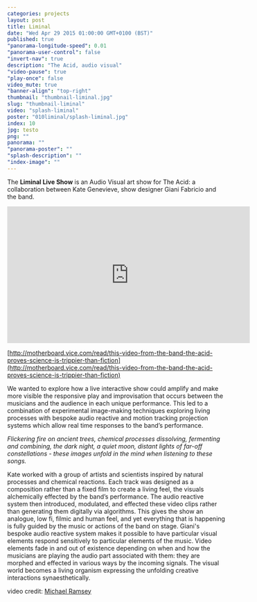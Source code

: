 ```yaml
---
categories: projects
layout: post
title: Liminal
date: "Wed Apr 29 2015 01:00:00 GMT+0100 (BST)"
published: true
"panorama-longitude-speed": 0.01
"panorama-user-control": false
"invert-nav": true
description: "The Acid, audio visual"
"video-pause": true
"play-once": false
video_mute: true
"banner-align": "top-right"
thumbnail: "thumbnail-liminal.jpg"
slug: "thumbnail-liminal"
video: "splash-liminal"
poster: "010liminal/splash-liminal.jpg"
index: 10
jpg: testo
png: ""
panorama: ""
"panorama-poster": ""
"splash-description": ""
"index-image": ""
---
```





The **Liminal Live Show** is an Audio Visual art show for The Acid: a collaboration between Kate Genevieve, show designer Giani Fabricio and the band. 

<iframe width="560" height="315" src="https://www.youtube.com/embed/DrAzCyKhuZ8" frameborder="0" allowfullscreen></iframe>

[http://motherboard.vice.com/read/this-video-from-the-band-the-acid-proves-science-is-trippier-than-fiction](http://motherboard.vice.com/read/this-video-from-the-band-the-acid-proves-science-is-trippier-than-fiction)

We wanted to explore how a live interactive show could amplify and make more visible the responsive play and improvisation that occurs between the musicians and the audience in each unique performance. This led to a combination of experimental image-making techniques exploring living processes with bespoke audio reactive and motion tracking projection systems which allow real time responses to the band’s performance. 

_Flickering fire on ancient trees, chemical processes dissolving, fermenting and combining, the dark night, a quiet moon, distant lights of far-off constellations - these images unfold in the mind when listening to these songs._

Kate worked with a group of artists and scientists inspired by natural processes and chemical reactions. Each track was designed as a composition rather than a fixed film to create a living feel, the visuals alchemically effected by the band’s performance. The audio reactive system then introduced, modulated, and effected these video clips rather than generating them digitally via algorithms. This gives the show an analogue, low fi, filmic and human feel, and yet everything that is happening is fully guided by the music or actions of the band on stage. Giani's bespoke audio reactive system makes it possible to have particular visual elements respond sensitively to particular elements of the music. Video elements fade in and out of existence depending on when and how the musicians are playing the audio part associated with them: they are morphed and effected in various ways by the incoming signals. The visual world becomes a living organism expressing the unfolding creative interactions synaesthetically.

video credit: [Michael Ramsey](https://vimeo.com/mikeramsey)
